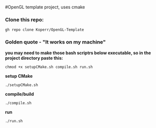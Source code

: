 #OpenGL template project, uses cmake
### Clone this repo:
```
gh repo clone Koperr/OpenGL-Template
```

### Golden quote - "It works on my machine"
**you may need to make those bash scriptrs below executable, so in the project directory paste this:**
```
chmod +x setupCMake.sh compile.sh run.sh
```
**setup CMake**
```
./setupCMake.sh
```
**compile/build**
```
./compile.sh
```
**run**
```
./run.sh
```
